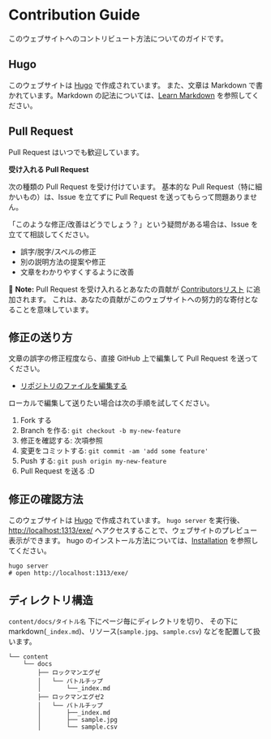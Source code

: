 # Contribution Guide

このウェブサイトへのコントリビュート方法についてのガイドです。

## Hugo

このウェブサイトは [Hugo](https://gohugo.io/) で作成されています。
また、文章は Markdown で書かれています。Markdown の記法については、[Learn Markdown](https://gohugo.io/content-management/formats/#learn-markdown) を参照してください。

## Pull Request

Pull Request はいつでも歓迎しています。

**受け入れる Pull Request**

次の種類の Pull Request を受け付けています。
基本的な Pull Request（特に細かいもの）は、Issue を立てずに Pull Request を送ってもらって問題ありません。

「このような修正/改善はどうでしょう？」という疑問がある場合は、Issue を立てて相談してください。

- 誤字/脱字/スペルの修正
- 別の説明方法の提案や修正
- 文章をわかりやすくするように改善

:memo: **Note:** Pull Request を受け入れるとあなたの貢献が [Contributorsリスト](https://github.com/massy22/exe/graphs/contributors) に追加されます。
これは、あなたの貢献がこのウェブサイトへの努力的な寄付となることを意味しています。

## 修正の送り方

文章の誤字の修正程度なら、直接 GitHub 上で編集して Pull Request を送ってください。

- [リポジトリのファイルを編集する](https://docs.github.com/ja/repositories/working-with-files/managing-files/editing-files#editing-files-in-your-repository)

ローカルで編集して送りたい場合は次の手順を試してください。

1. Fork する
2. Branch を作る: `git checkout -b my-new-feature`
3. 修正を確認する: 次項参照
3. 変更をコミットする: `git commit -am 'add some feature'`
4. Push する: `git push origin my-new-feature`
5. Pull Request を送る :D

## 修正の確認方法

このウェブサイトは [Hugo](https://gohugo.io/) で作成されています。
`hugo server` を実行後、[http://localhost:1313/exe/](http://localhost:1313/exe/) へアクセスすることで、ウェブサイトのプレビュー表示ができます。
hugo のインストール方法については、[Installation](https://gohugo.io/installation/) を参照してください。

```
hugo server
# open http://localhost:1313/exe/
```

## ディレクトリ構造

`content/docs/タイトル名` 下にページ毎にディレクトリを切り、
その下に markdown(`_index.md`)、リソース(`sample.jpg`、`sample.csv`) などを配置して扱います。

```
└── content
    └── docs
        ├── ロックマンエグゼ
        │   └── バトルチップ
        │       └──_index.md
        ├── ロックマンエグゼ2
        │   └── バトルチップ
        │       ├──_index.md
        │       ├── sample.jpg
        │       └── sample.csv
```
